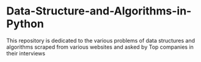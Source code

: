 # Data-Structure-and-Algorithms-in-Python
This repository is dedicated to the various problems of data structures and algorithms scraped from various websites and asked by Top companies in their interviews

